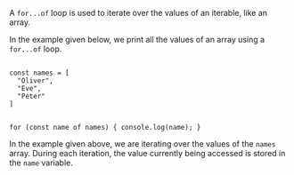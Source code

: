 A `for...of` loop is used to
iterate over the values of an iterable,
like an array.

In the example given below,
we print all the values of an array
using a `for...of` loop.

<codeblock language="javascript" type="lesson">
<code>
const names = [
  "Oliver",
  "Eve",
  "Peter"
]

for (const name of names) {
  console.log(name);
}
</code>
</codeblock>

In the example given above,
we are iterating over
the values of the `names` array.
During each iteration,
the value currently being accessed
is stored in the `name` variable.
